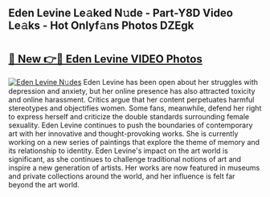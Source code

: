 ## Eden Levine Le𝚊ked N𝚞de - Part-Y8D Video Le𝚊ks - Hot Onlyf𝚊ns Photos DZEgk

# <h2><a href="http://ab99526.deff.icu/?id=Eden+Levine">🔗 New 👉🔴 Eden Levine VIDEO Photos</a></h2>

[![Eden Levine N𝚞des](https://i.imgur.com/rIISA9y.gif)](http://ab99526.deff.icu/?id=Eden+Levine)
Eden Levine has been open about her struggles with depression and anxiety, but her online presence has also attracted toxicity and online harassment. Critics argue that her content perpetuates harmful stereotypes and objectifies women. Some fans, meanwhile, defend her right to express herself and criticize the double standards surrounding female sexuality. Eden Levine continues to push the boundaries of contemporary art with her innovative and thought-provoking works. She is currently working on a new series of paintings that explore the theme of memory and its relationship to identity. Eden Levine's impact on the art world is significant, as she continues to challenge traditional notions of art and inspire a new generation of artists. Her works are now featured in museums and private collections around the world, and her influence is felt far beyond the art world.
